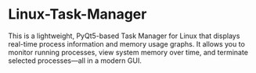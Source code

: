 # Linux-Task-Manager
This is a lightweight, PyQt5-based Task Manager for Linux that displays real-time process information and memory usage graphs. It allows you to monitor running processes, view system memory over time, and terminate selected processes—all in a modern GUI.
